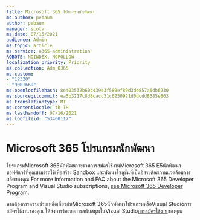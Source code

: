 ```yaml
---
title: Microsoft 365 โปรแกรมนักพัฒนา
ms.author: pebaum
author: pebaum
manager: scotv
ms.date: 07/15/2021
audience: Admin
ms.topic: article
ms.service: o365-administration
ROBOTS: NOINDEX, NOFOLLOW
localization_priority: Priority
ms.collection: Adm_O365
ms.custom:
- "12320"
- "9001669"
ms.openlocfilehash: 8e403532b60c439e3f589ef89d3de857a6db6230
ms.sourcegitcommit: ea5b3217c8d8cacc31c6250921d0dcdd8385e863
ms.translationtype: MT
ms.contentlocale: th-TH
ms.lasthandoff: 07/16/2021
ms.locfileid: "53460117"
---
```

# <a name="microsoft-365-developer-program"></a>Microsoft 365 โปรแกรมนักพัฒนา

โปรแกรมMicrosoft 365นักพัฒนาจะรวมการสมัครใช้งานMicrosoft 365 E5นักพัฒนาซอฟต์แวร์ที่คุณสามารถใช้เพื่อสร้าง Sandbox และพัฒนาโซลูชันที่เป็นอิสระต่อสภาพแวดล้อมการผลิตของคุณ For more information and FAQ about the Microsoft 365 Developer Program and Visual Studio subscriptions, [see Microsoft 365 Developer Program](/office/developer-program/microsoft-365-developer-program).

หากต้องการความช่วยเหลือเกี่ยวกับMicrosoft 365นักพัฒนาโปรแกรมหรือVisual Studioการสมัครใช้งานของคุณ ให้ส่งการร้องขอการสนับสนุนในVisual Studio[การสมัครใช้งาน](https://visualstudio.microsoft.com/subscriptions/support/)ของคุณ